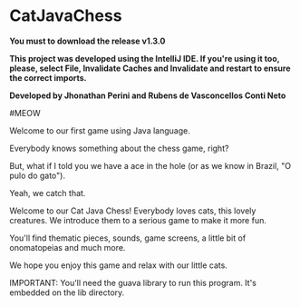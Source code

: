 # CatJavaChess


**You must to download the release v1.3.0**

**This project was developed using the IntelliJ IDE. If you're using it too, please, select File, Invalidate Caches and Invalidate and restart to ensure the correct imports.** 



**Developed by Jhonathan Perini and Rubens de Vasconcellos Conti Neto**


#MEOW

Welcome to our first game using Java language.

Everybody knows something about the chess game, right?

But, what if I told you we have a ace in the hole (or as we know in Brazil, "O pulo do gato"). 

Yeah, we catch that. 

Welcome to our Cat Java Chess! Everybody loves cats, this lovely creatures. We introduce them to a serious game to make it more fun. 

You'll find thematic pieces, sounds, game screens, a little bit of onomatopeias and much more. 


We hope you enjoy this game and relax with our little cats. 





IMPORTANT: You'll need the guava library to run this program. It's embedded on the lib directory.
